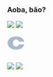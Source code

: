 ### Aoba, bão?
<div>
<img heigth = "180em" src="https://github-readme-stats.vercel.app/api?username=Madara763&show_icons=true&theme=highcontrast"/>
<img heigth = "180em" src="https://github-readme-stats.vercel.app/api/top-langs/?username=Madara763&layout=compact&theme=highcontrast"/>
</div>

<div style="display: inline_block"><br>
  <img align="center" alt="Mardo-C" height="30" width="40" src="https://raw.githubusercontent.com/devicons/devicon/master/icons/c/c-original.svg">

           
</div>

##

<div> 
  <a href="https://www.instagram.com/davi_lazzarin/" target="blank"><img src="https://img.shields.io/badge/-Instagram-%23E4405F?style=for-the-badge&logo=instagram&logoColor=white" target="_blank"></a> 
  <a href="https://www.linkedin.com/in/davilazz/" target="_blank"><img src="https://img.shields.io/badge/-LinkedIn-%230077B5?style=for-the-badge&logo=linkedin&logoColor=white" target="_blank"></a> 
  
</div>
